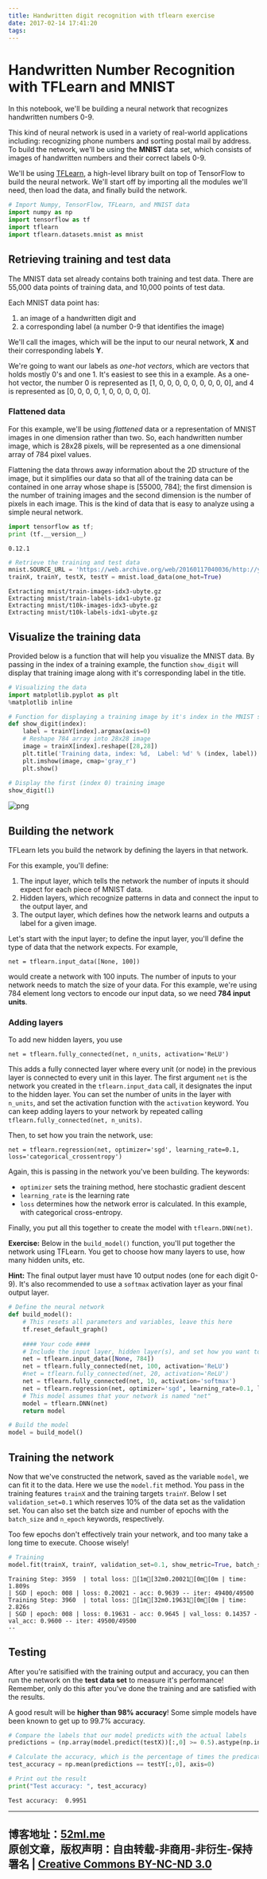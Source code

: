 ```yaml
---
title: Handwritten digit recognition with tflearn exercise
date: 2017-02-14 17:41:20
tags:
---
```



# Handwritten Number Recognition with TFLearn and MNIST

In this notebook, we'll be building a neural network that recognizes handwritten numbers 0-9. 

This kind of neural network is used in a variety of real-world applications including: recognizing phone numbers and sorting postal mail by address. To build the network, we'll be using the **MNIST** data set, which consists of images of handwritten numbers and their correct labels 0-9.

We'll be using [TFLearn](http://tflearn.org/), a high-level library built on top of TensorFlow to build the neural network. We'll start off by importing all the modules we'll need, then load the data, and finally build the network.
<!---more--->

```python
# Import Numpy, TensorFlow, TFLearn, and MNIST data
import numpy as np
import tensorflow as tf
import tflearn
import tflearn.datasets.mnist as mnist
```

## Retrieving training and test data

The MNIST data set already contains both training and test data. There are 55,000 data points of training data, and 10,000 points of test data.

Each MNIST data point has:
1. an image of a handwritten digit and 
2. a corresponding label (a number 0-9 that identifies the image)

We'll call the images, which will be the input to our neural network, **X** and their corresponding labels **Y**.

We're going to want our labels as *one-hot vectors*, which are vectors that holds mostly 0's and one 1. It's easiest to see this in a example. As a one-hot vector, the number 0 is represented as [1, 0, 0, 0, 0, 0, 0, 0, 0, 0], and 4 is represented as [0, 0, 0, 0, 1, 0, 0, 0, 0, 0].

### Flattened data

For this example, we'll be using *flattened* data or a representation of MNIST images in one dimension rather than two. So, each handwritten number image, which is 28x28 pixels, will be represented as a one dimensional array of 784 pixel values. 

Flattening the data throws away information about the 2D structure of the image, but it simplifies our data so that all of the training data can be contained in one array whose shape is [55000, 784]; the first dimension is the number of training images and the second dimension is the number of pixels in each image. This is the kind of data that is easy to analyze using a simple neural network.


```python
import tensorflow as tf;
print (tf.__version__)

```

    0.12.1



```python
# Retrieve the training and test data
mnist.SOURCE_URL = 'https://web.archive.org/web/20160117040036/http://yann.lecun.com/exdb/mnist/'
trainX, trainY, testX, testY = mnist.load_data(one_hot=True)
```

    Extracting mnist/train-images-idx3-ubyte.gz
    Extracting mnist/train-labels-idx1-ubyte.gz
    Extracting mnist/t10k-images-idx3-ubyte.gz
    Extracting mnist/t10k-labels-idx1-ubyte.gz


## Visualize the training data

Provided below is a function that will help you visualize the MNIST data. By passing in the index of a training example, the function `show_digit` will display that training image along with it's corresponding label in the title.


```python
# Visualizing the data
import matplotlib.pyplot as plt
%matplotlib inline

# Function for displaying a training image by it's index in the MNIST set
def show_digit(index):
    label = trainY[index].argmax(axis=0)
    # Reshape 784 array into 28x28 image
    image = trainX[index].reshape([28,28])
    plt.title('Training data, index: %d,  Label: %d' % (index, label))
    plt.imshow(image, cmap='gray_r')
    plt.show()
    
# Display the first (index 0) training image
show_digit(1)
```


![png](/assets/img/handwritten_digits_recognition/output_6_0.png)


## Building the network

TFLearn lets you build the network by defining the layers in that network. 

For this example, you'll define:

1. The input layer, which tells the network the number of inputs it should expect for each piece of MNIST data. 
2. Hidden layers, which recognize patterns in data and connect the input to the output layer, and
3. The output layer, which defines how the network learns and outputs a label for a given image.

Let's start with the input layer; to define the input layer, you'll define the type of data that the network expects. For example,

```
net = tflearn.input_data([None, 100])
```

would create a network with 100 inputs. The number of inputs to your network needs to match the size of your data. For this example, we're using 784 element long vectors to encode our input data, so we need **784 input units**.


### Adding layers

To add new hidden layers, you use 

```
net = tflearn.fully_connected(net, n_units, activation='ReLU')
```

This adds a fully connected layer where every unit (or node) in the previous layer is connected to every unit in this layer. The first argument `net` is the network you created in the `tflearn.input_data` call, it designates the input to the hidden layer. You can set the number of units in the layer with `n_units`, and set the activation function with the `activation` keyword. You can keep adding layers to your network by repeated calling `tflearn.fully_connected(net, n_units)`. 

Then, to set how you train the network, use:

```
net = tflearn.regression(net, optimizer='sgd', learning_rate=0.1, loss='categorical_crossentropy')
```

Again, this is passing in the network you've been building. The keywords: 

* `optimizer` sets the training method, here stochastic gradient descent
* `learning_rate` is the learning rate
* `loss` determines how the network error is calculated. In this example, with categorical cross-entropy.

Finally, you put all this together to create the model with `tflearn.DNN(net)`.

**Exercise:** Below in the `build_model()` function, you'll put together the network using TFLearn. You get to choose how many layers to use, how many hidden units, etc.

**Hint:** The final output layer must have 10 output nodes (one for each digit 0-9). It's also recommended to use a `softmax` activation layer as your final output layer. 


```python
# Define the neural network
def build_model():
    # This resets all parameters and variables, leave this here
    tf.reset_default_graph()
    
    #### Your code ####
    # Include the input layer, hidden layer(s), and set how you want to train the model
    net = tflearn.input_data([None, 784])
    net = tflearn.fully_connected(net, 100, activation='ReLU')
    #net = tflearn.fully_connected(net, 20, activation='ReLU')
    net = tflearn.fully_connected(net, 10, activation='softmax') 
    net = tflearn.regression(net, optimizer='sgd', learning_rate=0.1, loss='categorical_crossentropy')
    # This model assumes that your network is named "net"    
    model = tflearn.DNN(net)
    return model
```


```python
# Build the model
model = build_model()
```

## Training the network

Now that we've constructed the network, saved as the variable `model`, we can fit it to the data. Here we use the `model.fit` method. You pass in the training features `trainX` and the training targets `trainY`. Below I set `validation_set=0.1` which reserves 10% of the data set as the validation set. You can also set the batch size and number of epochs with the `batch_size` and `n_epoch` keywords, respectively. 

Too few epochs don't effectively train your network, and too many take a long time to execute. Choose wisely!


```python
# Training
model.fit(trainX, trainY, validation_set=0.1, show_metric=True, batch_size=100, n_epoch=8)
```

    Training Step: 3959  | total loss: [1m[32m0.20021[0m[0m | time: 1.809s
    | SGD | epoch: 008 | loss: 0.20021 - acc: 0.9639 -- iter: 49400/49500
    Training Step: 3960  | total loss: [1m[32m0.19631[0m[0m | time: 2.826s
    | SGD | epoch: 008 | loss: 0.19631 - acc: 0.9645 | val_loss: 0.14357 - val_acc: 0.9600 -- iter: 49500/49500
    --


## Testing
After you're satisified with the training output and accuracy, you can then run the network on the **test data set** to measure it's performance! Remember, only do this after you've done the training and are satisfied with the results.

A good result will be **higher than 98% accuracy**! Some simple models have been known to get up to 99.7% accuracy.


```python
# Compare the labels that our model predicts with the actual labels
predictions = (np.array(model.predict(testX))[:,0] >= 0.5).astype(np.int_)

# Calculate the accuracy, which is the percentage of times the predicated labels matched the actual labels
test_accuracy = np.mean(predictions == testY[:,0], axis=0)

# Print out the result
print("Test accuracy: ", test_accuracy)
```

    Test accuracy:  0.9951




---
博客地址：[52ml.me](http://www.52ml.me)<br>
原创文章，版权声明：自由转载-非商用-非衍生-保持署名 | [Creative Commons BY-NC-ND 3.0](http://creativecommons.org/licenses/by-nc-nd/3.0/deed.zh)
<br>
---

